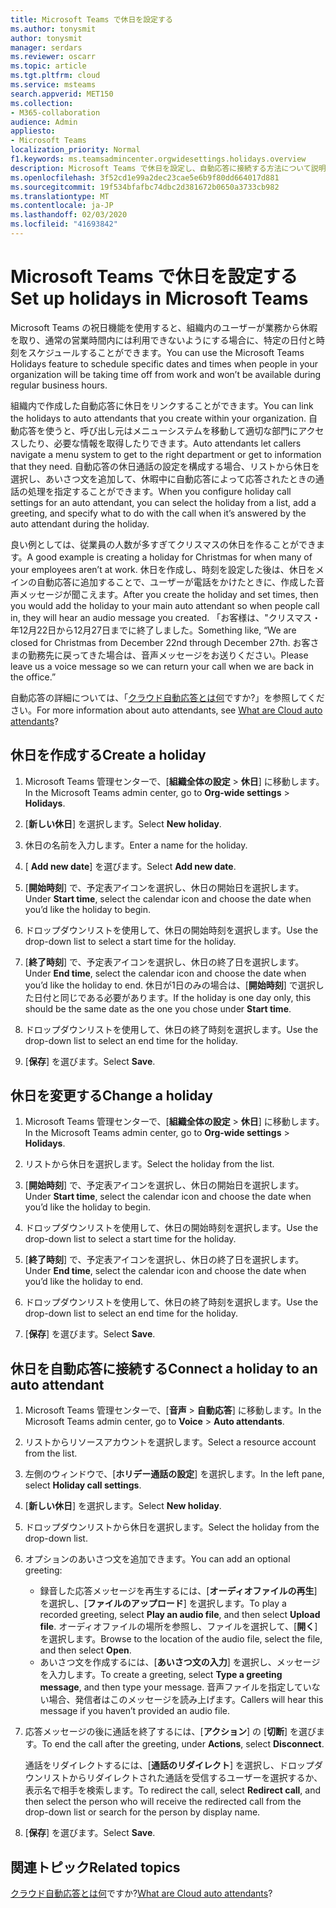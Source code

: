 ```yaml
---
title: Microsoft Teams で休日を設定する
ms.author: tonysmit
author: tonysmit
manager: serdars
ms.reviewer: oscarr
ms.topic: article
ms.tgt.pltfrm: cloud
ms.service: msteams
search.appverid: MET150
ms.collection:
- M365-collaboration
audience: Admin
appliesto:
- Microsoft Teams
localization_priority: Normal
f1.keywords: ms.teamsadmincenter.orgwidesettings.holidays.overview
description: Microsoft Teams で休日を設定し、自動応答に接続する方法について説明します。
ms.openlocfilehash: 3f52cd1e99a2dec23cae5e6b9f80dd664017d881
ms.sourcegitcommit: 19f534bfafbc74dbc2d381672b0650a3733cb982
ms.translationtype: MT
ms.contentlocale: ja-JP
ms.lasthandoff: 02/03/2020
ms.locfileid: "41693842"
---
```

# <a name="set-up-holidays-in-microsoft-teams"></a><span data-ttu-id="aba03-103">Microsoft Teams で休日を設定する</span><span class="sxs-lookup"><span data-stu-id="aba03-103">Set up holidays in Microsoft Teams</span></span>

<span data-ttu-id="aba03-104">Microsoft Teams の祝日機能を使用すると、組織内のユーザーが業務から休暇を取り、通常の営業時間内には利用できないようにする場合に、特定の日付と時刻をスケジュールすることができます。</span><span class="sxs-lookup"><span data-stu-id="aba03-104">You can use the Microsoft Teams Holidays feature to schedule specific dates and times when people in your organization will be taking time off from work and won’t be available during regular business hours.</span></span> 

<span data-ttu-id="aba03-105">組織内で作成した自動応答に休日をリンクすることができます。</span><span class="sxs-lookup"><span data-stu-id="aba03-105">You can link the holidays to auto attendants that you create within your organization.</span></span> <span data-ttu-id="aba03-106">自動応答を使うと、呼び出し元はメニューシステムを移動して適切な部門にアクセスしたり、必要な情報を取得したりできます。</span><span class="sxs-lookup"><span data-stu-id="aba03-106">Auto attendants let callers navigate a menu system to get to the right department or get to information that they need.</span></span> <span data-ttu-id="aba03-107">自動応答の休日通話の設定を構成する場合、リストから休日を選択し、あいさつ文を追加して、休暇中に自動応答によって応答されたときの通話の処理を指定することができます。</span><span class="sxs-lookup"><span data-stu-id="aba03-107">When you configure holiday call settings for an auto attendant, you can select the holiday from a list, add a greeting, and specify what to do with the call when it’s answered by the auto attendant during the holiday.</span></span>

<span data-ttu-id="aba03-108">良い例としては、従業員の人数が多すぎてクリスマスの休日を作ることができます。</span><span class="sxs-lookup"><span data-stu-id="aba03-108">A good example is creating a holiday for Christmas for when many of your employees aren’t at work.</span></span> <span data-ttu-id="aba03-109">休日を作成し、時刻を設定した後は、休日をメインの自動応答に追加することで、ユーザーが電話をかけたときに、作成した音声メッセージが聞こえます。</span><span class="sxs-lookup"><span data-stu-id="aba03-109">After you create the holiday and set times, then you would add the holiday to your main auto attendant so when people call in, they will hear an audio message you created.</span></span> <span data-ttu-id="aba03-110">「お客様は、"クリスマス・年12月22日から12月27日までに終了しました。</span><span class="sxs-lookup"><span data-stu-id="aba03-110">Something like, “We are closed for Christmas from December 22nd through December 27th.</span></span> <span data-ttu-id="aba03-111">お客さまの勤務先に戻ってきた場合は、音声メッセージをお送りください。</span><span class="sxs-lookup"><span data-stu-id="aba03-111">Please leave us a voice message so we can return your call when we are back in the office.”</span></span>

<span data-ttu-id="aba03-112">自動応答の詳細については、「[クラウド自動応答とは何](what-are-phone-system-auto-attendants.md)ですか?」を参照してください。</span><span class="sxs-lookup"><span data-stu-id="aba03-112">For more information about auto attendants, see [What are Cloud auto attendants](what-are-phone-system-auto-attendants.md)?</span></span>  

## <a name="create-a-holiday"></a><span data-ttu-id="aba03-113">休日を作成する</span><span class="sxs-lookup"><span data-stu-id="aba03-113">Create a holiday</span></span>

1. <span data-ttu-id="aba03-114">Microsoft Teams 管理センターで、[**組織全体の設定** > **休日**] に移動します。</span><span class="sxs-lookup"><span data-stu-id="aba03-114">In the Microsoft Teams admin center, go to **Org-wide settings** > **Holidays**.</span></span>

2. <span data-ttu-id="aba03-115">[**新しい休日**] を選択します。</span><span class="sxs-lookup"><span data-stu-id="aba03-115">Select **New holiday**.</span></span>

3. <span data-ttu-id="aba03-116">休日の名前を入力します。</span><span class="sxs-lookup"><span data-stu-id="aba03-116">Enter a name for the holiday.</span></span>

4. <span data-ttu-id="aba03-117">[ **Add new date**] を選びます。</span><span class="sxs-lookup"><span data-stu-id="aba03-117">Select **Add new date**.</span></span>

5. <span data-ttu-id="aba03-118">[**開始時刻**] で、予定表アイコンを選択し、休日の開始日を選択します。</span><span class="sxs-lookup"><span data-stu-id="aba03-118">Under **Start time**, select the calendar icon and choose the date when you’d like the holiday to begin.</span></span>

6. <span data-ttu-id="aba03-119">ドロップダウンリストを使用して、休日の開始時刻を選択します。</span><span class="sxs-lookup"><span data-stu-id="aba03-119">Use the drop-down list to select a start time for the holiday.</span></span>

7. <span data-ttu-id="aba03-120">[**終了時刻**] で、予定表アイコンを選択し、休日の終了日を選択します。</span><span class="sxs-lookup"><span data-stu-id="aba03-120">Under **End time**, select the calendar icon and choose the date when you’d like the holiday to end.</span></span> <span data-ttu-id="aba03-121">休日が1日のみの場合は、[**開始時刻**] で選択した日付と同じである必要があります。</span><span class="sxs-lookup"><span data-stu-id="aba03-121">If the holiday is one day only, this should be the same date as the one you chose under **Start time**.</span></span>

8. <span data-ttu-id="aba03-122">ドロップダウンリストを使用して、休日の終了時刻を選択します。</span><span class="sxs-lookup"><span data-stu-id="aba03-122">Use the drop-down list to select an end time for the holiday.</span></span>

9. <span data-ttu-id="aba03-123">[**保存**] を選びます。</span><span class="sxs-lookup"><span data-stu-id="aba03-123">Select **Save**.</span></span>

## <a name="change-a-holiday"></a><span data-ttu-id="aba03-124">休日を変更する</span><span class="sxs-lookup"><span data-stu-id="aba03-124">Change a holiday</span></span>

1. <span data-ttu-id="aba03-125">Microsoft Teams 管理センターで、[**組織全体の設定** > **休日**] に移動します。</span><span class="sxs-lookup"><span data-stu-id="aba03-125">In the Microsoft Teams admin center, go to **Org-wide settings** > **Holidays**.</span></span>

2. <span data-ttu-id="aba03-126">リストから休日を選択します。</span><span class="sxs-lookup"><span data-stu-id="aba03-126">Select the holiday from the list.</span></span>

3. <span data-ttu-id="aba03-127">[**開始時刻**] で、予定表アイコンを選択し、休日の開始日を選択します。</span><span class="sxs-lookup"><span data-stu-id="aba03-127">Under **Start time**, select the calendar icon and choose the date when you’d like the holiday to begin.</span></span>

4. <span data-ttu-id="aba03-128">ドロップダウンリストを使用して、休日の開始時刻を選択します。</span><span class="sxs-lookup"><span data-stu-id="aba03-128">Use the drop-down list to select a start time for the holiday.</span></span>

5. <span data-ttu-id="aba03-129">[**終了時刻**] で、予定表アイコンを選択し、休日の終了日を選択します。</span><span class="sxs-lookup"><span data-stu-id="aba03-129">Under **End time**, select the calendar icon and choose the date when you’d like the holiday to end.</span></span> 

6. <span data-ttu-id="aba03-130">ドロップダウンリストを使用して、休日の終了時刻を選択します。</span><span class="sxs-lookup"><span data-stu-id="aba03-130">Use the drop-down list to select an end time for the holiday.</span></span>

7. <span data-ttu-id="aba03-131">[**保存**] を選びます。</span><span class="sxs-lookup"><span data-stu-id="aba03-131">Select **Save**.</span></span>

## <a name="connect-a-holiday-to-an-auto-attendant"></a><span data-ttu-id="aba03-132">休日を自動応答に接続する</span><span class="sxs-lookup"><span data-stu-id="aba03-132">Connect a holiday to an auto attendant</span></span>

1. <span data-ttu-id="aba03-133">Microsoft Teams 管理センターで、[**音声** > **自動応答**] に移動します。</span><span class="sxs-lookup"><span data-stu-id="aba03-133">In the Microsoft Teams admin center, go to **Voice** > **Auto attendants**.</span></span>
2. <span data-ttu-id="aba03-134">リストからリソースアカウントを選択します。</span><span class="sxs-lookup"><span data-stu-id="aba03-134">Select a resource account from the list.</span></span>
3. <span data-ttu-id="aba03-135">左側のウィンドウで、[**ホリデー通話の設定**] を選択します。</span><span class="sxs-lookup"><span data-stu-id="aba03-135">In the left pane, select **Holiday call settings**.</span></span>
4. <span data-ttu-id="aba03-136">[**新しい休日**] を選択します。</span><span class="sxs-lookup"><span data-stu-id="aba03-136">Select **New holiday**.</span></span>
5. <span data-ttu-id="aba03-137">ドロップダウンリストから休日を選択します。</span><span class="sxs-lookup"><span data-stu-id="aba03-137">Select the holiday from the drop-down list.</span></span>
6. <span data-ttu-id="aba03-138">オプションのあいさつ文を追加できます。</span><span class="sxs-lookup"><span data-stu-id="aba03-138">You can add an optional greeting:</span></span>
    - <span data-ttu-id="aba03-139">録音した応答メッセージを再生するには、[**オーディオファイルの再生**] を選択し、[**ファイルのアップロード**] を選択します。</span><span class="sxs-lookup"><span data-stu-id="aba03-139">To play a recorded greeting, select **Play an audio file**, and then select **Upload file**.</span></span> <span data-ttu-id="aba03-140">オーディオファイルの場所を参照し、ファイルを選択して、[**開く**] を選択します。</span><span class="sxs-lookup"><span data-stu-id="aba03-140">Browse to the location of the audio file, select the file, and then select **Open**.</span></span>
    - <span data-ttu-id="aba03-141">あいさつ文を作成するには、[**あいさつ文の入力**] を選択し、メッセージを入力します。</span><span class="sxs-lookup"><span data-stu-id="aba03-141">To create a greeting, select **Type a greeting message**, and then type your message.</span></span> <span data-ttu-id="aba03-142">音声ファイルを指定していない場合、発信者はこのメッセージを読み上げます。</span><span class="sxs-lookup"><span data-stu-id="aba03-142">Callers will hear this message if you haven’t provided an audio file.</span></span>
7. <span data-ttu-id="aba03-143">応答メッセージの後に通話を終了するには、[**アクション**] の [**切断**] を選びます。</span><span class="sxs-lookup"><span data-stu-id="aba03-143">To end the call after the greeting, under **Actions**, select **Disconnect**.</span></span> 

    <span data-ttu-id="aba03-144">通話をリダイレクトするには、[**通話のリダイレクト**] を選択し、ドロップダウンリストからリダイレクトされた通話を受信するユーザーを選択するか、表示名で相手を検索します。</span><span class="sxs-lookup"><span data-stu-id="aba03-144">To redirect the call, select **Redirect call**, and then select the person who will receive the redirected call from the drop-down list or search for the person by display name.</span></span>
8. <span data-ttu-id="aba03-145">[**保存**] を選びます。</span><span class="sxs-lookup"><span data-stu-id="aba03-145">Select **Save**.</span></span>

## <a name="related-topics"></a><span data-ttu-id="aba03-146">関連トピック</span><span class="sxs-lookup"><span data-stu-id="aba03-146">Related topics</span></span>

<span data-ttu-id="aba03-147">[クラウド自動応答とは何](what-are-phone-system-auto-attendants.md)ですか?</span><span class="sxs-lookup"><span data-stu-id="aba03-147">[What are Cloud auto attendants](what-are-phone-system-auto-attendants.md)?</span></span>